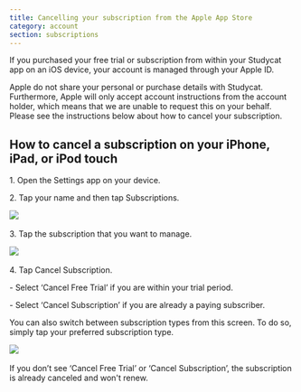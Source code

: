 ```yaml
---
title: Cancelling your subscription from the Apple App Store
category: account
section: subscriptions
---
```

If you purchased your free trial or subscription from within your Studycat app on an iOS device, your account is managed through your Apple ID.



Apple do not share your personal or purchase details with Studycat. Furthermore, Apple will only accept account instructions from the account holder, which means that we are unable to request this on your behalf. Please see the instructions below about how to cancel your subscription.



## How to cancel a subscription on your iPhone, iPad, or iPod touch


1\. Open the Settings app on your device.


2\. Tap your name and then tap Subscriptions.


​![](/attachments/token/nCIncCXCjZuIPV648xYt0lib3/?name=apple_settings_subscriptions_01.PNG.png)​



3\. Tap the subscription that you want to manage.


​![](/attachments/token/snrsdRNd9mcFLX6QtMUDNOy3y/?name=apple_device-settings_subscriptions_01.PNG)​



4\. Tap Cancel Subscription.


\- Select ‘Cancel Free Trial’ if you are within your trial period.


\- Select ‘Cancel Subscription’ if you are already a paying subscriber.



You can also switch between subscription types from this screen. To do so, simply tap your preferred subscription type.


​![](/attachments/token/dSyv3ALuqCzNu7Rx7JG3JzBWr/?name=apple_device-settings_subscriptions_02.PNG)​



If you don’t see ‘Cancel Free Trial’ or ‘Cancel Subscription’, the subscription is already canceled and won't renew.